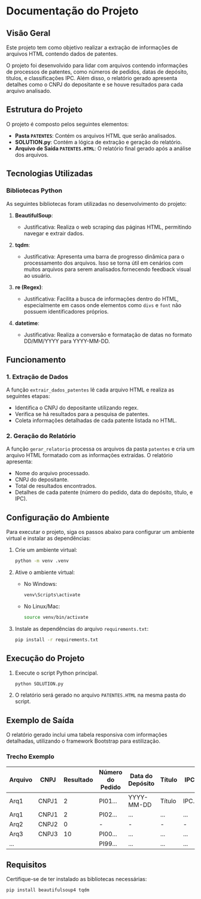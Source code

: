 # Documentação do Projeto

## Visão Geral
Este projeto tem como objetivo realizar a extração de informações de arquivos HTML contendo dados de patentes.  

O projeto foi desenvolvido para lidar com arquivos contendo informações de processos de patentes, como números de pedidos, datas de depósito, títulos, e classificações IPC. Além disso, o relatório gerado apresenta detalhes como o CNPJ do depositante e se houve resultados para cada arquivo analisado.

## Estrutura do Projeto
O projeto é composto pelos seguintes elementos:

- **Pasta `PATENTES`**: Contém os arquivos HTML que serão analisados.
- **SOLUTION.py**: Contém a lógica de extração e geração do relatório.
- **Arquivo de Saída `PATENTES.HTML`**: O relatório final gerado após a análise dos arquivos.

## Tecnologias Utilizadas
### Bibliotecas Python
As seguintes bibliotecas foram utilizadas no desenvolvimento do projeto:

1. **BeautifulSoup**:
   - Justificativa: Realiza o web scraping das páginas HTML, permitindo navegar e extrair dados.

2. **tqdm**:
   - Justificativa: Apresenta uma barra de progresso dinâmica para o processamento dos arquivos. Isso se torna útil em cenários com muitos arquivos para serem analisados.fornecendo feedback visual ao usuário.

3. **re (Regex)**:
   - Justificativa: Facilita a busca de informações dentro do HTML, especialmente em casos onde elementos como `divs` e `font` não possuem identificadores próprios. 

4. **datetime**:
   - Justificativa: Realiza a conversão e formatação de datas no formato DD/MM/YYYY para YYYY-MM-DD.

## Funcionamento
### 1. Extração de Dados
A função `extrair_dados_patentes` lê cada arquivo HTML e realiza as seguintes etapas:
- Identifica o CNPJ do depositante utilizando regex.
- Verifica se há resultados para a pesquisa de patentes.
- Coleta informações detalhadas de cada patente listada no HTML.

### 2. Geração do Relatório
A função `gerar_relatorio` processa os arquivos da pasta `patentes` e cria um arquivo HTML formatado com as informações extraídas. O relatório apresenta:
- Nome do arquivo processado.
- CNPJ do depositante.
- Total de resultados encontrados.
- Detalhes de cada patente (número do pedido, data do depósito, título, e IPC).

## Configuração do Ambiente
Para executar o projeto, siga os passos abaixo para configurar um ambiente virtual e instalar as dependências:

1. Crie um ambiente virtual:
   ```bash
   python -m venv .venv
   ```

2. Ative o ambiente virtual:
   - No Windows:
     ```bash
     venv\Scripts\activate
     ```
   - No Linux/Mac:
     ```bash
     source venv/bin/activate
     ```

3. Instale as dependências do arquivo `requirements.txt`:
   ```bash
   pip install -r requirements.txt
   ```

## Execução do Projeto
1. Execute o script Python principal.
   ```bash
   python SOLUTION.py
   ```
2. O relatório será gerado no arquivo `PATENTES.HTML` na mesma pasta do script.

## Exemplo de Saída
O relatório gerado inclui uma tabela responsiva com informações detalhadas, utilizando o framework Bootstrap para estilização.

### Trecho Exemplo
| Arquivo                | CNPJ           | Resultado | Número do Pedido | Data do Depósito | Título       | IPC   |
|------------------------|----------------|-----------|-------------------|----------------|--------------|-------|
| Arq1 |                      CNPJ1          |  2         | PI01...          | YYYY-MM-DD    | Título     | IPC.. |
| Arq1 |                      CNPJ1          |  2         | PI02...          | ...           |...         | ...   |                   
| Arq2 |                      CNPJ2          |  0         | -                |  -            | -          | -     |
| Arq3 |                      CNPJ3          |  10        | PI00...          |...            |...         |...|
|... |                   |                                | PI99...          |...            | ...        |...|

## Requisitos
Certifique-se de ter instalado as bibliotecas necessárias:
```bash
pip install beautifulsoup4 tqdm
```



